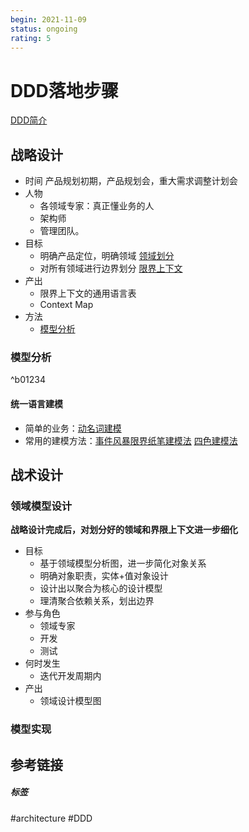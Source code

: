 ```yaml
---
begin: 2021-11-09
status: ongoing
rating: 5
---
```


# DDD落地步骤

[DDD简介](DDD简介.md)

## 战略设计
- 时间
	产品规划初期，产品规划会，重大需求调整计划会
- 人物
	- 各领域专家：真正懂业务的人
	- 架构师
	- 管理团队。
- 目标
	- 明确产品定位，明确领域 [领域划分](领域划分.md)
	- 对所有领域进行边界划分  [限界上下文](限界上下文.md)
- 产出
	- 限界上下文的通用语言表
	- Context Map
- 方法
	- [模型分析](#^b01234)
### 模型分析

^b01234
#### 统一语言建模

- 简单的业务：[动名词建模](动名词建模.md)
- 常用的建模方法：[事件风暴](事件风暴.md)[限界纸笔建模法](限界纸笔建模法.md) [四色建模法](四色建模法.md)

## 战术设计

### 领域模型设计

**战略设计完成后，对划分好的领域和界限上下文进一步细化**

- 目标
	- 基于领域模型分析图，进一步简化对象关系
	- 明确对象职责，实体+值对象设计
	- 设计出以聚合为核心的设计模型
	- 理清聚合依赖关系，划出边界
- 参与角色
	- 领域专家
	- 开发
	- 测试
- 何时发生
	- 迭代开发周期内
- 产出
	- 领域设计模型图

### 模型实现


## 参考链接


##### 标签
#architecture  #DDD
